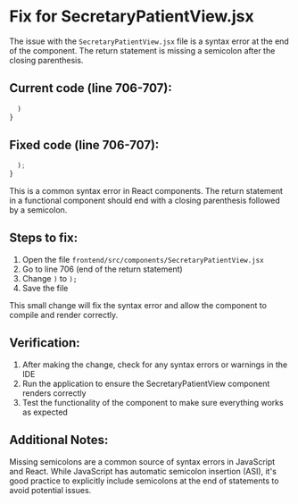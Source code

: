 # Fix for SecretaryPatientView.jsx

The issue with the `SecretaryPatientView.jsx` file is a syntax error at the end of the component. The return statement is missing a semicolon after the closing parenthesis.

## Current code (line 706-707):
```jsx
  )
}
```

## Fixed code (line 706-707):
```jsx
  );
}
```

This is a common syntax error in React components. The return statement in a functional component should end with a closing parenthesis followed by a semicolon.

## Steps to fix:

1. Open the file `frontend/src/components/SecretaryPatientView.jsx`
2. Go to line 706 (end of the return statement)
3. Change `)` to `);`
4. Save the file

This small change will fix the syntax error and allow the component to compile and render correctly.

## Verification:

1. After making the change, check for any syntax errors or warnings in the IDE
2. Run the application to ensure the SecretaryPatientView component renders correctly
3. Test the functionality of the component to make sure everything works as expected

## Additional Notes:

Missing semicolons are a common source of syntax errors in JavaScript and React. While JavaScript has automatic semicolon insertion (ASI), it's good practice to explicitly include semicolons at the end of statements to avoid potential issues.
